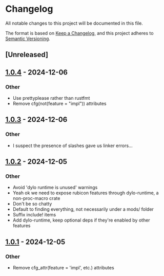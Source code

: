 # Changelog

All notable changes to this project will be documented in this file.

The format is based on [Keep a Changelog](https://keepachangelog.com/en/1.0.0/),
and this project adheres to [Semantic Versioning](https://semver.org/spec/v2.0.0.html).

## [Unreleased]

## [1.0.4](https://github.com/bearcove/dylo/compare/dylo-cli-v1.0.3...dylo-cli-v1.0.4) - 2024-12-06

### Other

- Use prettyplease rather than rustfmt
- Remove cfg(not(feature = "impl")) attributes

## [1.0.3](https://github.com/bearcove/dylo/compare/dylo-cli-v1.0.2...dylo-cli-v1.0.3) - 2024-12-06

### Other

- I suspect the presence of slashes gave us linker errors...

## [1.0.2](https://github.com/bearcove/dylo/compare/dylo-cli-v1.0.1...dylo-cli-v1.0.2) - 2024-12-05

### Other

- Avoid 'dylo runtime is unused' warnings
- Yeah ok we need to expose rubicon features through dylo-runtime, a non-proc-macro crate
- Don't be so chatty
- Default to finding everything, not necessarily under a mods/ folder
- Suffix include! items
- Add dylo-runtime, keep optional deps if they're enabled by other features

## [1.0.1](https://github.com/bearcove/dylo/compare/dylo-cli-v1.0.0...dylo-cli-v1.0.1) - 2024-12-05

### Other

- Remove cfg_attr(feature = 'impl', etc.) attributes
